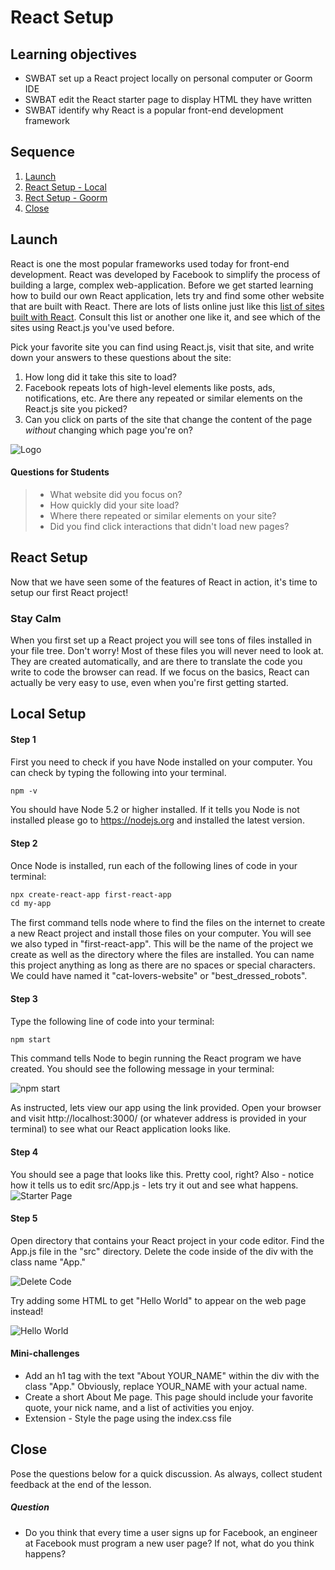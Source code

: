 # React Setup

## Learning objectives
* SWBAT set up a React project locally on personal computer or Goorm IDE
* SWBAT edit the React starter page to display HTML they have written
* SWBAT identify why React is a popular front-end development framework

## Sequence

1. [Launch](#launch)
2. [React Setup - Local](#local)
3. [Rect Setup - Goorm](goorm.md)
4. [Close](#close)


## Launch
React is one the most popular frameworks used today for front-end development. React was developed by Facebook to simplify the process of building a large, complex web-application.
Before we get started learning how to build our own React application, lets try and find some other website that are built with React. There are lots of lists online just like this [list of sites built with React](https://www.quora.com/Which-are-the-top-10-sites-built-with-ReactJS). Consult this list or another one like it, and see which of the sites using React.js you've used before.

Pick your favorite site you can find using React.js, visit that site, and write down your answers to these questions about the site:
1. How long did it take this site to load?
2. Facebook repeats lots of high-level elements like posts, ads, notifications, etc. Are there any repeated or similar elements on the React.js site you picked?
3. Can you click on parts of the site that change the content of the page *without* changing which page you're on?

![Logo](./img/React_Logo.png)

#### Questions for Students
> * What website did you focus on?
> * How quickly did your site load?
> * Where there repeated or similar elements on your site?
> * Did you find click interactions that didn't load new pages?

## React Setup
Now that we have seen some of the features of React in action, it's time to setup our first React project!

### Stay Calm
When you first set up a React project you will see tons of files installed in your file tree. Don't worry! Most of these files you will never need to look at. They are created automatically, and are there to translate the code you write to code the browser can read. If we focus on the basics, React can actually be very easy to use, even when you're first getting started.

<a id="local"></a>
## Local Setup

#### Step 1
First you need to check if you have Node installed on your computer. You can check by typing the following into your terminal.

```HTML
npm -v
```

You should have Node 5.2 or higher installed. If it tells you Node is not installed please go to https://nodejs.org and installed the latest version.

#### Step 2
Once Node is installed, run each of the following lines of code in your terminal:

```HTML
npx create-react-app first-react-app
cd my-app
```

The first command tells node where to find the files on the internet to create a new React project and install those files on your computer. You will see we also typed in "first-react-app". This will be the name of the project we create as well as the directory where the files are installed. You can name this project anything as long as there are no spaces or special characters. We could have named it "cat-lovers-website" or "best_dressed_robots".

#### Step 3
Type the following line of code into your terminal:

```HTML
npm start
```

This command tells Node to begin running the React program we have created. You should see the following message in your terminal:

![npm start](./img/npm-start.PNG)

As instructed, lets view our app using the link provided. Open your browser and visit http://localhost:3000/ (or whatever address is provided in your terminal) to see what our React application looks like.

#### Step 4
You should see a page that looks like this. Pretty cool, right? Also - notice how it tells us to edit src/App.js - lets try it out and see what happens.
![Starter Page](./img/First_Page.png)

#### Step 5
Open directory that contains your React project in your code editor. Find the App.js file in the "src" directory. Delete the code inside of the div with the class name "App."

![Delete Code](./img/Delete_Code.png)

Try adding some HTML to get "Hello World" to appear on the web page instead!

![Hello World](./img/hello-world.png)


#### Mini-challenges
* Add an h1 tag with the text "About YOUR_NAME" within the div with the class "App." Obviously, replace YOUR_NAME with your actual name.
* Create a short About Me page. This page should include your favorite quote, your nick name, and a list of activities you enjoy.
* Extension - Style the page using the index.css file

## Close
Pose the questions below for a quick discussion. As always, collect student feedback at the end of the lesson.

##### Question
* Do you think that every time a user signs up for Facebook, an engineer at Facebook must program a new user page? If not, what do you think happens?
